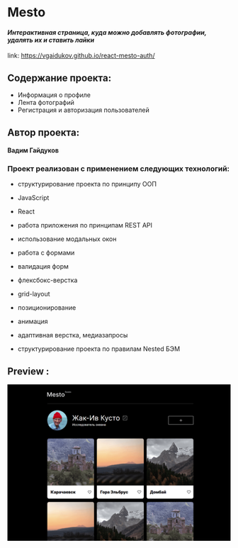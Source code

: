 # Mesto

#### _Интерактивная страница, куда можно добавлять фотографии, удалять их и ставить лайки_

link: https://vgaidukov.github.io/react-mesto-auth/

## Содержание проекта:

- Информация о профиле
- Лента фотографий
- Регистрация и авторизация пользователей

## Автор проекта:

#### Вадим Гайдуков

### Проект реализован с применением следующих технологий:
- структурирование проекта по принципу ООП  
- JavaScript  
- React
- работа приложения по принципам REST API
  
- использование модальных окон
- работа с формами
- валидация форм
  
- флексбокс-верстка
- grid-layout
- позиционирование
- анимация
- адаптивная верстка, медиазапросы
- структурирование проекта по правилам Nested БЭМ

## Preview :

![Preview](src/vendor/preview.png)
